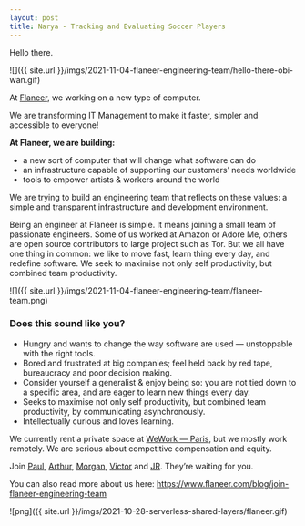 ```yaml
---
layout: post
title: Narya - Tracking and Evaluating Soccer Players
---
```

<!-- Global site tag (gtag.js) - Google Analytics -->
<script async src="https://www.googletagmanager.com/gtag/js?id=UA-145347384-1"></script>
<script>
  window.dataLayer = window.dataLayer || [];
  function gtag(){dataLayer.push(arguments);}
  gtag('js', new Date());

  gtag('config', 'UA-145347384-1');
</script>

<style TYPE="text/css">
code.has-jax {font: inherit; font-size: 100%; background: inherit; border: inherit;}
</style>
<script type="text/x-mathjax-config">
MathJax.Hub.Config({
    tex2jax: {
        inlineMath: [['$','$'], ['\\(','\\)']],
        skipTags: ['script', 'noscript', 'style', 'textarea', 'pre'] // removed 'code' entry
    }
});
MathJax.Hub.Queue(function() {
    var all = MathJax.Hub.getAllJax(), i;
    for(i = 0; i < all.length; i += 1) {
        all[i].SourceElement().parentNode.className += ' has-jax';
    }
});
</script>
<script type="text/javascript" src="https://cdnjs.cloudflare.com/ajax/libs/mathjax/2.7.4/MathJax.js?config=TeX-AMS_HTML-full"></script>

Hello there.

![]({{ site.url }}/imgs/2021-11-04-flaneer-engineering-team/hello-there-obi-wan.gif)

At [Flaneer](https://www.flaneer.com), we working on a new type of computer.

We are transforming IT Management to make it faster, simpler and accessible to everyone!

**At Flaneer, we are building:**

* a new sort of computer that will change what software can do
* an infrastructure capable of supporting our customers’ needs worldwide
* tools to empower artists & workers around the world
  
We are trying to build an engineering team that reflects on these values: a simple and transparent infrastructure and development environment.

Being an engineer at Flaneer is simple. It means joining a small team of passionate engineers. Some of us worked at Amazon or Adore Me, others are open source contributors to large project such as Tor. But we all have one thing in common: we like to move fast, learn thing every day, and redefine software. We seek to maximise not only self productivity, but combined team productivity.

![]({{ site.url }}/imgs/2021-11-04-flaneer-engineering-team/flaneer-team.png)

### Does this sound like you?

* Hungry and wants to change the way software are used — unstoppable with the right tools.
* Bored and frustrated at big companies; feel held back by red tape, bureaucracy and poor decision making.
* Consider yourself a generalist & enjoy being so: you are not tied down to a specific area, and are eager to learn new things every day.
* Seeks to maximise not only self productivity, but combined team productivity, by communicating asynchronously.
* Intellectually curious and loves learning.‍

We currently rent a private space at [WeWork — Paris](https://www.wework.com/fr-FR/buildings/8-rue-des-pirogues-de-bercy--paris), but we mostly work remotely.
We are serious about competitive compensation and equity.

Join [Paul](https://www.linkedin.com/in/paul-garnier-6b7481149/), [Arthur](https://www.linkedin.com/in/arthur-verrez/), [Morgan](https://www.linkedin.com/in/morganhw/), [Victor](https://www.linkedin.com/in/victor-nepveu/) and [JR](https://www.linkedin.com/in/jean-régis-de-vauplane-bb376946/). They’re waiting for you.

You can also read more about us here: https://www.flaneer.com/blog/join-flaneer-engineering-team

![png]({{ site.url }}/imgs/2021-10-28-serverless-shared-layers/flaneer.gif)